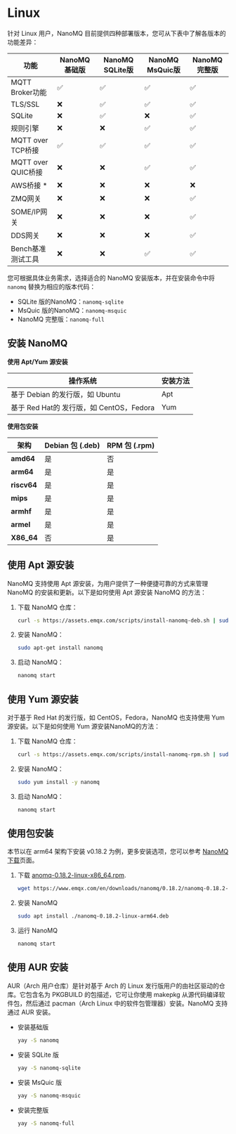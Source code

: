 # Linux

针对 Linux 用户，NanoMQ 目前提供四种部署版本，您可从下表中了解各版本的功能差异：

| 功能               | NanoMQ 基础版 | NanoMQ **SQLite版** | **NanoMQ MsQuic版** | NanoMQ完整版 |
| ------------------ | ------------- | ------------------- | ------------------- | ------------ |
| MQTT Broker功能    | ✅             | ✅                   | ✅                   | ✅            |
| TLS/SSL            | ❌             | ✅                   | ✅                   | ✅            |
| SQLite             | ❌             | ✅                   | ❌                   | ✅            |
| 规则引擎           | ❌             | ❌                   | ✅                   | ✅            |
| MQTT over TCP桥接  | ✅             | ✅                   | ✅                   | ✅            |
| MQTT over QUIC桥接 | ❌             | ❌                   | ✅                   | ✅            |
| AWS桥接 *          | ❌             | ❌                   | ❌                   | ❌            |
| ZMQ网关            | ❌             | ❌                   | ❌                   | ✅            |
| SOME/IP网关        | ❌             | ❌                   | ❌                   | ✅            |
| DDS网关            | ❌             | ❌                   | ❌                   | ✅            |
| Bench基准测试工具  | ❌             | ❌                   | ✅                   | ✅            |

您可根据具体业务需求，选择适合的 NanoMQ 安装版本，并在安装命令中将 `nanomq` 替换为相应的版本代码：

- SQLite 版的NanoMQ：`nanomq-sqlite`
- MsQuic 版的NanoMQ：`nanomq-msquic`
- NanoMQ 完整版：`nanomq-full`

## 安装 NanoMQ

**使用 Apt/Yum 源安装**

| 操作系统                                 | 安装方法 |
| ---------------------------------------- | -------- |
| 基于 Debian 的发行版，如 Ubuntu          | Apt      |
| 基于 Red Hat的 发行版，如 CentOS，Fedora | Yum      |

**使用包安装**

| 架构        | Debian 包 (.deb) | RPM 包 (.rpm) |
| ----------- | ---------------- | ------------- |
| **amd64**   | 是               | 否            |
| **arm64**   | 是               | 是            |
| **riscv64** | 是               | 是            |
| **mips**    | 是               | 是            |
| **armhf**   | 是               | 是            |
| **armel**   | 是               | 是            |
| **X86_64**  | 否               | 是            |

## 使用 Apt 源安装

NanoMQ 支持使用 Apt 源安装，为用户提供了一种便捷可靠的方式来管理 NanoMQ 的安装和更新。以下是如何使用 Apt 源安装 NanoMQ 的方法：

1. 下载 NanoMQ 仓库：

   ```bash
   curl -s https://assets.emqx.com/scripts/install-nanomq-deb.sh | sudo bash
   ```

2. 安装 NanoMQ：

   ```bash
   sudo apt-get install nanomq
   ```

3. 启动 NanoMQ：

   ```bash
   nanomq start  
   ```

## 使用 Yum 源安装

对于基于 Red Hat 的发行版，如 CentOS，Fedora，NanoMQ 也支持使用 Yum 源安装。以下是如何使用 Yum 源安装NanoMQ的方法：

1. 下载 NanoMQ 仓库：

   ```bash
   curl -s https://assets.emqx.com/scripts/install-nanomq-rpm.sh | sudo bash
   ```

2. 安装 NanoMQ：

   ```bash
   sudo yum install -y nanomq
   ```

3. 启动 NanoMQ：

   ```bash
   nanomq start  
   ```

## 使用包安装

本节以在 arm64 架构下安装 v0.18.2 为例，更多安装选项，您可以参考 [NanoMQ 下载](https://nanomq.io/downloads?os=Linux)页面。

1. 下载 [anomq-0.18.2-linux-x86_64.rpm](https://www.emqx.com/zh/downloads/nanomq/0.18.2/nanomq-0.18.2-linux-x86_64.rpm).

   ```bash
   wget https://www.emqx.com/en/downloads/nanomq/0.18.2/nanomq-0.18.2-linux-arm64.deb
   ```

2. 安装 NanoMQ

   ```bash
   sudo apt install ./nanomq-0.18.2-linux-arm64.deb
   ```

3. 运行 NanoMQ

   ```bash
   nanomq start
   ```

## 使用 AUR 安装

AUR（Arch 用户仓库）是针对基于 Arch 的 Linux 发行版用户的由社区驱动的仓库。它包含名为 PKGBUILD 的包描述，它可让你使用 makepkg 从源代码编译软件包，然后通过 pacman（Arch Linux 中的软件包管理器）安装。NanoMQ 支持通过 AUR 安装。


- 安装基础版

  ```bash
  yay -S nanomq
  ```

- 安装 SQLite 版

  ```bash
  yay -S nanomq-sqlite
  ```

- 安装 MsQuic 版

  ```bash
  yay -S nanomq-msquic
  ```

- 安装完整版

  ```bash
  yay -S nanomq-full
  ```



